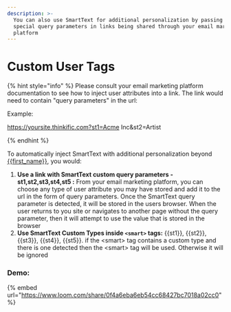 ```yaml
---
description: >-
  You can also use SmartText for additional personalization by passing in some
  special query parameters in links being shared through your email marketing
  platform
---
```


# Custom User Tags

{% hint style="info" %}
Please consult your email marketing platform documentation to see how to inject user attributes into a link. The link would need to contain "query parameters" in the url:

Example:

https://yoursite.thinkific.com?st1=Acme Inc\&st2=Artist


{% endhint %}

To automatically inject SmartText with additional personalization beyond [\{{first\_name\}}](first-name.md), you would:

1. **Use a link with SmartText custom query parameters - st1,st2,st3,st4,st5 :** From your email marketing platform, you can choose any type of user attribute you may have stored and add it to the url in the form of query parameters. Once the SmartText query parameter is detected, it will be stored in the users browser. When the user returns to you site or navigates to another page without the query parameter, then it will attempt to use the value that is stored in the browser
2. **Use SmartText Custom Types inside `<smart>` tags:** \{{st1\}}, \{{st2\}}, \{{st3\}}, \{{st4\}}, \{{st5\}}. if the \<smart> tag contains a custom type and there is one detected then the \<smart> tag will be used. Otherwise it will be ignored

### Demo:

{% embed url="https://www.loom.com/share/0f4a6eba6eb54cc68427bc7018a02cc0" %}
